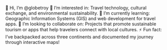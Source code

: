 👋 Hi, I’m @globetroy
👀 I’m interested in: Travel technology, cultural exchange, and environmental sustainability.
🌱 I’m currently learning: Geographic Information Systems (GIS) and web development for travel apps.
💞️ I’m looking to collaborate on: Projects that promote sustainable tourism or apps that help travelers connect with local cultures.
⚡ Fun fact: I’ve backpacked across three continents and documented my journey through interactive maps!
